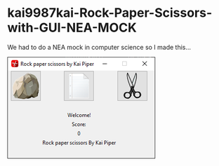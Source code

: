 # kai9987kai-Rock-Paper-Scissors-with-GUI-NEA-MOCK
We had to do a NEA mock in computer science so I made this...


![](https://raw.githubusercontent.com/kai9987kai/kai9987kai.github.io/master/rps.PNG)
